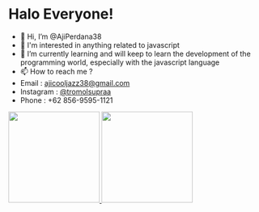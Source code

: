 # Halo Everyone!
- 👋 Hi, I’m @AjiPerdana38
- 👀 I'm interested in anything related to javascript
- 🌱 I’m currently learning and will keep to learn the development of the programming world, especially with the javascript language
- 📫 How to reach me ?
- Email : [ajicooljazz38@gmail.com](ajicooljazz38@gmail.com)
- Instagram : [@tromolsupraa](https://www.instagram.com/tromolsupraa/)
- Phone : +62 856-9595-1121

<p align="left">
<a href="https://github.com/AjiPerdana38">
  <img height="180em" src="https://github-readme-stats-eight-theta.vercel.app/api?username=gilangadhan&show_icons=true&theme=algolia&include_all_commits=true&count_private=true"/>
  <img height="180em" src="https://github-readme-stats-eight-theta.vercel.app/api/top-langs/?username=gilangadhan&layout=compact&langs_count=8&theme=algolia"/>
</a>
</p>

<!---
AjiPerdana38/AjiPerdana38 is a ✨ special ✨ repository because its `README.md` (this file) appears on your GitHub profile.
You can click the Preview link to take a look at your changes.
--->
